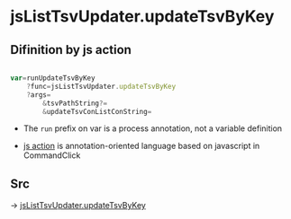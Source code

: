 # jsListTsvUpdater.updateTsvByKey

## Difinition by js action

```js.js

var=runUpdateTsvByKey
	?func=jsListTsvUpdater.updateTsvByKey
	?args=
		&tsvPathString?=
		&updateTsvConListConString=
```

- The `run` prefix on var is a process annotation, not a variable definition

- [js action](#) is annotation-oriented language based on javascript in CommandClick

## Src

-> [jsListTsvUpdater.updateTsvByKey](https://github.com/puutaro/CommandClick/blob/master/app/src/main/java/com/puutaro/commandclick/fragment_lib/terminal_fragment/js_interface/list_index/JsListTsvUpdater.kt#L36)


